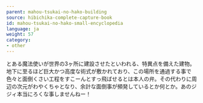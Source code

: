 ```yaml
---
parent: mahou-tsukai-no-hako-building
source: hibichika-complete-capture-book
id: mahou-tsukai-no-hako-small-encyclopedia
language: ja
weight: 57
category:
- other
---
```


とある魔法使いが世界の3ヶ所に建設させたといわれる、特異点を備えた建物。地下に至るほど巨大かつ高度な術式が敷かれており、この場所を通過する事で色々と面倒くさい工程をすこーんとすっ飛ばせるとは本人の弁。その代わりに周辺の次元がわやくちゃとなり、余計な面倒事が頻発しているとか何とか。あのジジィ本当にろくな事しませんねー！
